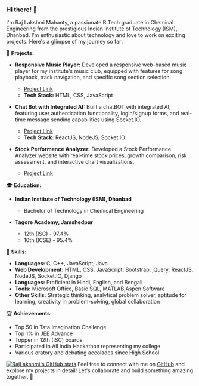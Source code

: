 ### Hi there! 👋

I'm Raj Lakshmi Mahanty, a passionate B.Tech graduate in Chemical Engineering from the prestigious Indian Institute of Technology (ISM), Dhanbad. I'm enthusiastic about technology and love to work on exciting projects. Here's a glimpse of my journey so far:

🚀 **Projects:**
- **Responsive Music Player:** Developed a responsive web-based music player for my institute's music club, equipped with features for song playback, track navigation, and specific song section selection.
  - [Project Link](https://rajlakshmimahanty.github.io/MANTHAN.html/)
  - **Tech Stack:** HTML, CSS, JavaScript

- **Chat Bot with Integrated AI:** Built a chatBOT with integrated AI, featuring user authentication functionality, login/signup forms, and real-time message sending capabilities using Socket.IO.
  - [Project Link](https://chat-bot-axvd.onrender.com)
  - **Tech Stack:** ReactJS, NodeJS, Socket.IO

- **Stock Performance Analyzer:** Developed a Stock Performance Analyzer website with real-time stock prices, growth comparison, risk assessment, and interactive chart visualizations.
  - [Project Link](https://bit.ly/3KUpM5U)

🎓 **Education:**
- **Indian Institute of Technology (ISM), Dhanbad**
  - Bachelor of Technology in Chemical Engineering

- **Tagore Academy, Jamshedpur**
  - 12th (ISC) - 97.4%
  - 10th (ICSE) - 95.4%

💼 **Skills:**
- **Languages:** C, C++, JavaScript, Java
- **Web Development:** HTML, CSS, JavaScript, Bootstrap, jQuery, ReactJS, NodeJS, Socket.IO, Django
- **Languages:** Proficient in Hindi, English, and Bengali
- **Tools:** Microsoft Office, Basic SQL, MATLAB,Aspen Software
- **Other Skills:** Strategic thinking, analytical problem solver, aptitude for learning, creativity in problem-solving, global collaboration

🏆 **Achievements:**
- Top 50 in Tata Imagination Challenge
- Top 1% in JEE Advance
- Topper in 12th (ISC) boards
- Participated in All India Hackathon representing my college
- Various oratory and debating accolades since High School

[![RajLakshmi's GitHub stats](https://github-readme-stats.vercel.app/api?username=RAJLAKSHMIMAHANTY)](https://github.com/anuraghazra/github-readme-stats)
Feel free to connect with me on [GitHub](https://github.com/RajLakshmiMahanty) and explore my projects in detail! Let's collaborate and build something amazing together. 🌟
